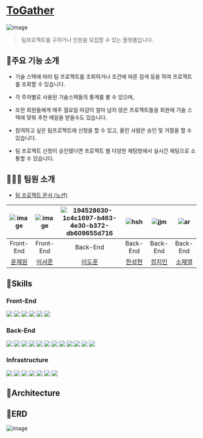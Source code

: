 # [ToGather](https://www.notion.so/dokuny/TOGATHER-1fd2033dda614e3489961aa3e84748cd)
![image](https://user-images.githubusercontent.com/49369306/194480597-c8ec81fd-6340-450d-9317-2ce7efd6a112.png)

>팀프로젝트를 구하거나 인원을 모집할 수 있는 플랫폼입니다.

## 📜주요 기능 소개
- 기술 스택에 따라 팀 프로젝트를 조회하거나 조건에 따른 검색 등을 하여 프로젝트를 조회할 수 있습니다.

- 각 주차별로 사용된 기술스택들의 통계를 볼 수 있으며,

- 또한 회원들에게 매주 월요일 마감이 얼마 남지 않은 프로젝트들을 회원에 기술 스택에 맞춰 추천 메일을 받을수도 있습니다.

- 참여하고 싶은 팀프로젝트에 신청을 할 수 있고, 올린 사람은 승인 및 거절을 할 수 있습니다.

- 팀 프로젝트 신청이 승인됐다면 프로젝트 별 다양한 채팅방에서 실시간 채팅으로 소통할 수 있습니다.

## 🧑‍🤝‍🧑 팀원 소개
- [팀 프로젝트 문서 (노션)](https://www.notion.so/dokuny/TOGATHER-1fd2033dda614e3489961aa3e84748cd)



| ![image](https://user-images.githubusercontent.com/49369306/194483762-7212f0c5-a76e-4258-ab7a-24a03f2903e7.png)     | ![image](https://user-images.githubusercontent.com/49369306/194483762-7212f0c5-a76e-4258-ab7a-24a03f2903e7.png)     |   ![194528630-1c4c1697-b463-4e30-b372-db609655d716](https://user-images.githubusercontent.com/49369306/194532101-beb7a539-2dc5-41a9-beb5-2cae516fe0ae.jpg)   |  ![hsh](https://user-images.githubusercontent.com/49369306/194506216-ee652477-527c-495b-9c00-5c7759524560.png)    | ![jjm](https://user-images.githubusercontent.com/90626691/194509019-075c0978-68cc-43e8-8490-9d9f5b2eb019.PNG)     | ![ar](https://user-images.githubusercontent.com/49369306/194508170-38f3fd68-c03e-40c5-8f66-993fbb98be8d.png) |
| :---------------------------------------------------------------------------------------------------------------------------: | :-------------------------------------------------------------------------------------------------------------------------------: | :-----------------------------------------------------------------------------------------------------------------------------------: | :---------------------------------------------------------------------------------------------------------------------------------: | :-------------------------------------------------------------------------------------------------------------------------------: | :---------------------------------------------------------------------------------------------------------------------------------: |
|Front-End|Front-End|Back-End|Back-End|Back-End|Back-End|
| [윤재원](https://github.com/younjaewon) | [이서준](https://github.com/onLuke) | [이도훈](https://github.com/Dokuny) | [한성현](https://github.com/malslapq) | [정지민](https://github.com/eongiin) | [소재열](https://github.com/devjy39) |

## 🔧Skills
### Front-End
<img src="https://img.shields.io/badge/html5-E34F26?style=for-the-badge&logo=html5&logoColor=white"> <img src="https://img.shields.io/badge/css3-1572B6?style=for-the-badge&logo=css3&logoColor=white"> <img src="https://img.shields.io/badge/typescript-3178C6?style=for-the-badge&logo=typescript&logoColor=white"> <img src="https://img.shields.io/badge/react-61DAFB?style=for-the-badge&logo=react&logoColor=white"> <img src="https://img.shields.io/badge/reactQuery-FF4154?style=for-the-badge&logo=react Query&logoColor=white"> <img src="https://img.shields.io/badge/vite-646CFF?style=for-the-badge&logo=vite&logoColor=white">

### Back-End
<img src="https://img.shields.io/badge/spring-6DB33F?style=for-the-badge&logo=spring&logoColor=white"> <img src="https://img.shields.io/badge/springboot-6DB33F?style=for-the-badge&logo=springboot&logoColor=white"> <img src="https://img.shields.io/badge/gradle-2D4999?style=for-the-badge&logo=gradle&logoColor=white">
<img src="https://img.shields.io/badge/JPA-6DB33F?style=for-the-badge"> <img src="https://img.shields.io/badge/query DSL-527FFF?style=for-the-badge"> <img src="https://img.shields.io/badge/spring batch-6DB33F?style=for-the-badge&logo=spring batch&logoColor=white"> <img src="https://img.shields.io/badge/websocket-FFDC0F?style=for-the-badge&logo= &logoColor=white"> <img src="https://img.shields.io/badge/stomp-000000?style=for-the-badge&logo= &logoColor=white"> <img src="https://img.shields.io/badge/rabbitMQ-FF6600?style=for-the-badge&logo=RabbitMQ&logoColor=white"> <img src="https://img.shields.io/badge/Oauth2-17202C?style=for-the-badge&logo= &logoColor=white"> <img src="https://img.shields.io/badge/mariaDB-003545?style=for-the-badge&logo=mariaDB&logoColor=white"> <img src="https://img.shields.io/badge/redis-DC382D?style=for-the-badge&logo=redis&logoColor=white">

### Infrastructure
<img src="https://img.shields.io/badge/Amazon EC2-FF9900?style=for-the-badge&logo=Amazon EC2&logoColor=white"> <img src="https://img.shields.io/badge/Docker-2496ED?style=for-the-badge&logo=Docker&logoColor=white"> <img src="https://img.shields.io/badge/Cloudflare-F38020?style=for-the-badge&logo=Cloudflare&logoColor=white"> <img src="https://img.shields.io/badge/Git-F05032?style=for-the-badge&logo=Git&logoColor=white"> <img src="https://img.shields.io/badge/Amazon RDS-527FFF?style=for-the-badge&logo=Amazon RDS&logoColor=white"> <img src="https://img.shields.io/badge/GitHub Actions-2088FF?style=for-the-badge&logo=GitHub Actions&logoColor=white"> <img src="https://img.shields.io/badge/Netlify-00C7B7?style=for-the-badge&logo=Netlify&logoColor=white">

## 🏢Architecture

## 📄ERD
![image](https://user-images.githubusercontent.com/49369306/194484414-6f465dcc-efe8-4042-99bc-3a501a7c94d3.png)
